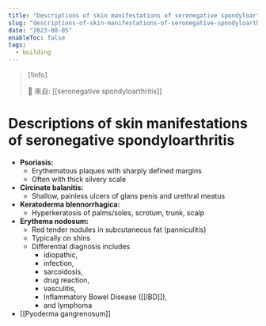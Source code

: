 ```yaml
---
title: "Descriptions of skin manifestations of seronegative spondyloarthritis"
slug: "descriptions-of-skin-manifestations-of-seronegative-spondyloarthritis"
date: "2023-08-05"
enableToc: false
tags:
  - building
---
```


> [!info]
>
> 🌱 來自: [[seronegative spondyloarthritis]]

# Descriptions of skin manifestations of seronegative spondyloarthritis

- **Psoriasis:**
  - Erythematous plaques with sharply defined margins
  - Often with thick silvery scale
- **Circinate balanitis:**
  - Shallow, painless ulcers of glans penis and urethral meatus
- **Keratoderma blennorrhagica:**
  - Hyperkeratosis of palms/soles, scrotum, trunk, scalp
- **Erythema nodosum:**
  - Red tender nodules in subcutaneous fat (panniculitis)
  - Typically on shins
  - Differential diagnosis includes
    - idiopathic,
    - infection,
    - sarcoidosis,
    - drug reaction,
    - vasculitis,
    - Inflammatory Bowel Disease ([[IBD]]),
    - and lymphoma
- [[Pyoderma gangrenosum]]
